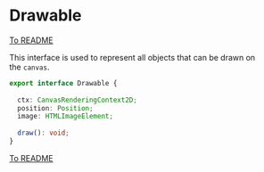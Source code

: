 # Drawable

[To README](./../../../../README.md) 

This interface is used to represent all objects that can be drawn on the `canvas`.

```Typescript
export interface Drawable {  
  
  ctx: CanvasRenderingContext2D;  
  position: Position;  
  image: HTMLImageElement;  
  
  draw(): void;  
}
```

[To README](./../../../../README.md) 